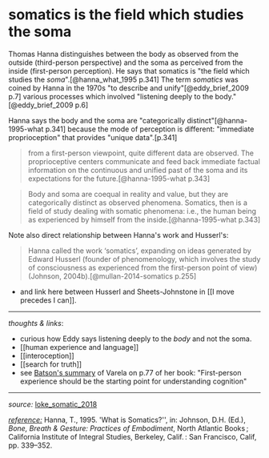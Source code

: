 # somatics is the field which studies the soma

Thomas Hanna distinguishes between the body as observed from the outside (third-person perspective) and the soma as perceived from the inside (first-person perception). He says that somatics is "the field which studies the _soma_".[@hanna_what_1995 p.341] The term _somatics_ was coined by Hanna in the 1970s "to describe and unify"[@eddy_brief_2009 p.7] various processes which involved "listening deeply to the body."[@eddy_brief_2009 p.6]

Hanna says the body and the soma are "categorically distinct"[@hanna-1995-what p.341] because the mode of perception is different: "immediate proprioception" that provides "unique data".[p.341]

> from a first-person viewpoint, quite different data are observed. The proprioceptive centers communicate and feed back immediate factual information on the continuous and unified past of the soma and its expectations for the future.[@hanna-1995-what p.343] 

> Body and soma are coequal in reality and value, but they are categorically distinct as observed phenomena. Somatics, then is a field of study dealing with somatic phenomena: i.e., the human being as experienced by himself from the inside.[@hanna-1995-what p.343]

Note also direct relationship between Hanna's work and Husserl's:
 > Hanna called the work ‘somatics’, expanding on ideas generated by Edward Husserl (founder of phenomenology, which involves the study of consciousness as experienced from the first-person point of view) (Johnson, 2004b).[@mullan-2014-somatics p.255]

- and link here between Husserl and Sheets-Johnstone in [[I move precedes I can]]. 

--- 

_thoughts & links_: 

- curious how Eddy says listening deeply to the _body_ and not the soma.
- [[human experience and language]]
- [[interoception]]
- [[search for truth]]
- see [Batson's summary](zotero://select/items/1_39B8594Q) of Varela on p.77 of her book: "First-person experience should be the starting point for understanding cognition" 


---

_source:_ [loke_somatic_2018](zotero://select/items/1_6IERMMFC)

_[reference:](x-devonthink-item://EEBD3C8E-3DF4-4F83-A753-338602E541F6)_ Hanna, T., 1995. 'What is Somatics?'', in: Johnson, D.H. (Ed.), _Bone, Breath & Gesture: Practices of Embodiment_, North Atlantic Books ; California Institute of Integral Studies, Berkeley, Calif. : San Francisco, Calif, pp. 339–352.


